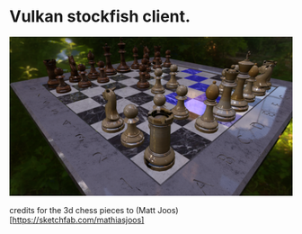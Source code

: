 # Vulkan stockfish client.

<img src="screenshot.png" width="640px">

credits for the 3d chess pieces to (Matt Joos)[https://sketchfab.com/mathiasjoos]

